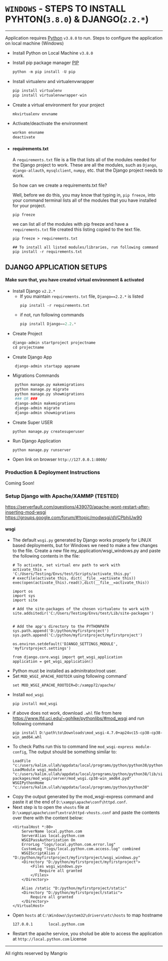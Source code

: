 # ``` WINDOWS ``` - STEPS TO INSTALL PYHTON(``` 3.8.0 ```) & DJANGO(``` 2.2.* ```)
---
Application requires [Python](https://www.python.org/) ``` v3.8.0 ``` to run.
Steps to configure the application on local machine (Windows)

  - Install Python on Local Machine ``` v3.8.0 ```
  - Install pip package manager [PIP](https://pip.pypa.io/en/stable/installing/)
    ```python 
    python -m pip install -U pip 
    ```
  - Install virtualenv and virtualenvwrapper
    ```python
    pip install virtualenv
    pip install virtualenvwrapper-win
    ``` 
 - Create a virtual environment for your project 
    ```python 
    mkvirtualenv envname 
    ```
 - Activate/deactivate the environment
    ```python 
    workon envname 
    deactivate
    ```
 - #### requirements.txt
    A `requirements.txt` file is a file that lists all of the modules needed for the Django project to work. These are all the modules, such as `Django`, `django-allauth`, `mysqlclient`, `numpy`, etc. that the Django project needs to work.

    So how can we create a requirements.txt file?

    Well, before we do this, you may know that typing in, `pip freeze`, into your command terminal lists all of the modules that you have installed for your project.

    ```
    pip freeze
    ```
    we can list all of the modules with pip freeze and have a `requirements.txt` file created this listing copied to the text file.
    ```
    pip freeze > requirements.txt

    ## To install all listed modules/libraries, run following command
    pip install -r requirements.txt
    ```

## DJANGO APPLICATION SETUPS
#### Make sure that, you have created virtual environment & activated
- Install Django ``` v2.2.* ```
    - If you maintain ``` requirements.txt ``` file, `Django==2.2.*` is listed
        ```
        pip install -r requirements.txt
        ```
    - if not, run following commands
        ```python
        pip install Django==2.2.*
        ```
 - Create Project
     ```python
     django-admin startproject projectname
     cd projectname
     ```
 - Create Django App
    ```python
     django-admin startapp appname
     ```
 - Migrations Commands
    ```python
     python manage.py makemigrations
     python manage.py migrate
     python manage.py showmigrations
     ### OR ###
     django-admin makemigrations
     django-admin migrate
     django-admin showmigrations
     ```
 - Create Super USER
    ```
    python manage.py createsuperuser
    ```
 - Run Django Application
    ```
    python manage.py runserver
    ```
 - Open link on browser ``` http://127.0.0.1:8000/ ```

### Production & Deployment Instructions
Coming Soon!

### Setup Django with Apache/XAMMP (TESTED)
https://serverfault.com/questions/439070/apache-wont-restart-after-inserting-mod-wsgi
https://groups.google.com/forum/#!topic/modwsgi/dVCPbhiUw90
#### wsgi
- The default `wsgi.py` generated by Django works properly for LINUX based deployments, but for Windows we need to make a few changes to the file. Create a new file my_application/wsgi_windows.py and paste the following contents in the file:
    ```
    # To activate, set virtual env path to work with
    activate_this = 'C:/Users/Testing/Envs/test/Scripts/activate_this.py'
    # execfile(activate_this, dict(__file__=activate_this))
    exec(open(activate_this).read(),dict(__file__=activate_this))
    
    import os
    import sys
    import site
    
    # Add the site-packages of the chosen virtualenv to work with
    site.addsitedir('C:/Users/Testing/Envs/test/Lib/site-packages')
    
    
    # Add the app's directory to the PYTHONPATH
    sys.path.append('D:/python/myfirstproject')
    sys.path.append('C:/python/myfirstproject/myfirstproject')
    
    os.environ.setdefault('DJANGO_SETTINGS_MODULE', 'myfirstproject.settings')
    
    from django.core.wsgi import get_wsgi_application
    application = get_wsgi_application()
    ```
- Python must be installed as adminitrator/root user.
- Set `MOD_WSGI_APACHE_ROOTDIR` using following command`
    ```
    set MOD_WSGI_APACHE_ROOTDIR=D:/xampp72/apache/
    ```
- Install `mod_wsgi`
    ```
    pip install mod_wsgi
    ```
- if above does not work, download `.whl` file from here https://www.lfd.uci.edu/~gohlke/pythonlibs/#mod_wsgi and run following command
    ```
    pip install D:\path\to\Downloads\mod_wsgi-4.7.0+ap24vc15-cp38-cp38-win_amd64.whl
    ```
- To check Paths run this to command line `mod_wsgi-express module-config`, The output should be something similar to:
    ```
    LoadFile "c:/users/kalim.ullah/appdata/local/programs/python/python38/python38.dll"
    LoadModule wsgi_module "c:/users/kalim.ullah/appdata/local/programs/python/python38/lib/site-packages/mod_wsgi/server/mod_wsgi.cp38-win_amd64.pyd"
    WSGIPythonHome "c:/users/kalim.ullah/appdata/local/programs/python/python38"
    ```
- Copy the output generated by the mod_wsgi-express command and paste it at the end of `D:\xampp\apache\conf\httpd.conf`.
- Next step is to open the `vhosts` file at `D:\xampp\apache\conf\extra\httpd-vhosts.conf` and paste the contents over there with the content below:
    ```
    <VirtualHost *:80>
        ServerName local.python.com
        ServerAlias local.python.com
        WSGIPassAuthorization On
        ErrorLog "logs/local.python.com.error.log"
        CustomLog "logs/local.python.com.access.log" combined
        WSGIScriptAlias /  "D:/python/myfirstproject/myfirstproject/wsgi_windows.py"
        <Directory "D:/python/myfirstproject/myfirstproject">
            <Files wsgi_windows.py>
                Require all granted
            </Files>
        </Directory>
    
        Alias /static "D:/python/myfirstproject/static"
        <Directory "D:/python/myfirstproject/static">
            Require all granted
        </Directory>  
    </VirtualHost>
    ```
- Open `hosts` at `C:\Windows\System32\drivers\etc\hosts` to map hostname
    ```
    127.0.0.1       local.python.com
    ```
- Restart the apache service, you sholud be able to access the application at `http://local.python.com`
License
----
All rights reserved by Mangrio

   [nmap]: <https://pypi.org/project/python-nmap/>
   [msql]: <https://github.com/joemccann/dillinger/tree/master/plugins/github/README.md>

